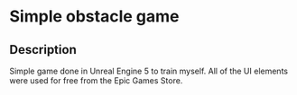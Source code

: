 # Simple obstacle game
## Description
Simple game done in Unreal Engine 5 to train myself. 
All of the UI elements were used for free from the Epic Games Store.
